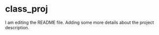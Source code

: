 # class_proj

I am editing the README file. Adding some more details about the project description.
